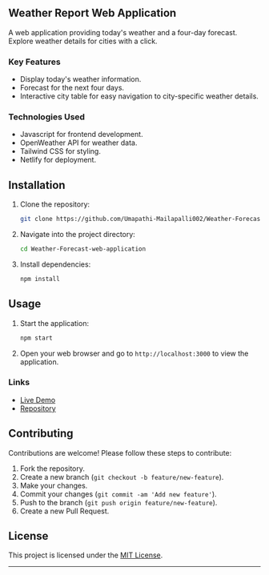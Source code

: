 ## Weather Report Web Application

A web application providing today's weather and a four-day forecast. Explore weather details for cities with a click.


### Key Features

- Display today's weather information.
- Forecast for the next four days.
- Interactive city table for easy navigation to city-specific weather details.


### Technologies Used

- Javascript for frontend development.
- OpenWeather API for weather data.
- Tailwind CSS for styling.
- Netlify for deployment.

## Installation

1. Clone the repository:
   ```bash
   git clone https://github.com/Umapathi-Mailapalli002/Weather-Forecast-web-application.git
   ```

2. Navigate into the project directory:
   ```bash
   cd Weather-Forecast-web-application
   ```

3. Install dependencies:
   ```bash
   npm install
   ```

## Usage

1. Start the application:
   ```bash
   npm start
   ```

2. Open your web browser and go to `http://localhost:3000` to view the application.

### Links

- [Live Demo](weatheri0.netlify.app)
- [Repository](https://github.com/Umapathi-Mailapalli002/Weather-Forecast-web-application/)

## Contributing

Contributions are welcome! Please follow these steps to contribute:

1. Fork the repository.
2. Create a new branch (`git checkout -b feature/new-feature`).
3. Make your changes.
4. Commit your changes (`git commit -am 'Add new feature'`).
5. Push to the branch (`git push origin feature/new-feature`).
6. Create a new Pull Request.


## License

This project is licensed under the [MIT License](LICENSE).

---


